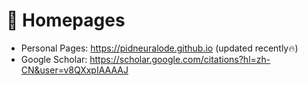 # 📎 Homepages
- Personal Pages: https://pidneuralode.github.io (updated recently🔥)
- Google Scholar: https://scholar.google.com/citations?hl=zh-CN&user=v8QXxpIAAAAJ
